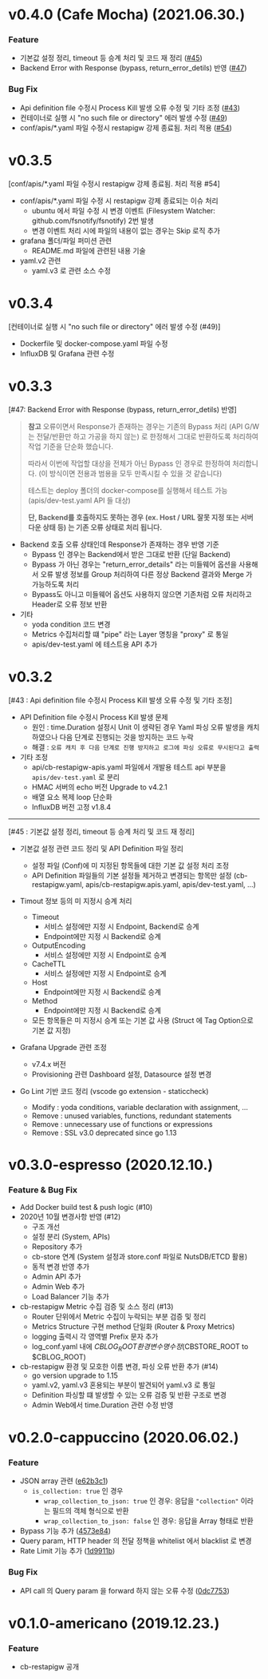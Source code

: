 
# v0.4.0 (Cafe Mocha) (2021.06.30.)

### Feature

- 기본값 설정 정리, timeout 등 승계 처리 및 코드 재 정리 ([#45](https://github.com/cloud-barista/cb-apigw/pull/45))
- Backend Error with Response (bypass, return_error_detils) 반영 ([#47](https://github.com/cloud-barista/cb-apigw/pull/47))


### Bug Fix

- Api definition file 수정시 Process Kill 발생 오류 수정 및 기타 조정 ([#43](https://github.com/cloud-barista/cb-apigw/pull/43))
- 컨테이너로 실행 시 "no such file or directory" 에러 발생 수정 ([#49](https://github.com/cloud-barista/cb-apigw/pull/49))
- conf/apis/*.yaml 파일 수정시 restapigw 강제 종료됨. 처리 적용 ([#54](https://github.com/cloud-barista/cb-apigw/pull/54))


# v0.3.5

[conf/apis/*.yaml 파일 수정시 restapigw 강제 종료됨. 처리 적용 #54]

- conf/apis/*.yaml 파일 수정 시 restapigw 강제 종료되는 이슈 처리
  - ubuntu 에서 파일 수정 시 변경 이벤트 (Filesystem Watcher: github.com/fsnotify/fsnotify) 2번 발생
  - 변경 이벤트 처리 시에 파일의 내용이 없는 경우는 Skip 로직 추가
- grafana 폴더/파일 퍼미션 관련
  - README.md 파일에 관련된 내용 기술
- yaml.v2 관련
  - yaml.v3 로 관련 소스 수정

# v0.3.4

[컨테이너로 실행 시 "no such file or directory" 에러 발생 수정 (#49)]

- Dockerfile 및 docker-compose.yaml 파일 수정
- InfluxDB 및 Grafana 관련 수정

# v0.3.3

[#47: Backend Error with Response (bypass, return_error_detils) 반영]

> **참고**
> 오류이면서 Response가 존재하는 경우는 기존의 Bypass 처리 (API G/W 는 전달/반환만 하고 가공을 하지 않는) 로 한정해서 그대로 반환하도록 처리하여 작업 기준을 단순화 했습니다.
> 
> 따라서 이번에 작업할 대상을 전체가 아닌 Bypass 인 경우로 한정하여 처리합니다. (이 방식이면 전용과 범용을 모두 만족시킬 수 있을 것 같습니다)
> 
> 테스트는 deploy 폴더의 docker-compose를 실행해서 테스트 가능 (apis/dev-test.yaml API 들 대상)
> 
> **단, Backend를 호출하지도 못하는 경우 (ex. Host / URL 잘못 지정 또는 서버 다운 상태 등) 는 기존 오류 상태로 처리 됩니다.**

- Backend 호출 오류 상태인데 Response가 존재하는 경우 반영 기준
  - Bypass 인 경우는 Backend에서 받은 그대로 반환 (단일 Backend)
  - Bypass 가 아닌 경우는 "return_error_details" 라는 미들웨어 옵션을 사용해서 오류 발생 정보를 Group 처리하여 다른 정상 Backend 결과와 Merge 가 가능하도록 처리 
  - Bypass도 아니고 미들웨어 옵션도 사용하지 않으면 기존처럼 오류 처리하고 Header로 오류 정보 반환
- 기타
   - yoda condition 코드 변경
   - Metrics 수집처리할 떄 "pipe" 라는 Layer 명칭을 "proxy" 로 통일
   - apis/dev-test.yaml 에 테스트용 API 추가

# v0.3.2

[#43 : Api definition file 수정시 Process Kill 발생 오류 수정 및 기타 조정]
- API Definition file 수정시 Process Kill 발생 문제
  - 원인 : time.Duration 설정시 Unit 이 생략된 경우 Yaml 파싱 오류 발생을 캐치하였으나 다음 단계로 진행되는 것을 방지하는 코드 누락
  - 해결 : `오류 캐치 후 다음 단계로 진행 방지하고 로그에 파싱 오류로 무시된다고 출력`
- 기타 조정
  - api/cb-restapigw-apis.yaml 파일에서 개발용 테스트 api 부분을 `apis/dev-test.yaml` 로 분리
  - HMAC 서버의 echo 버전 Upgrade to v4.2.1
  - 배열 요소 복제 loop 단순화
  - InfluxDB 버전 고정 v1.8.4

---

[#45 : 기본값 설정 정리, timeout 등 승계 처리 및 코드 재 정리]
- 기본값 설정 관련 코드 정리 및 API Definition 파일 정리
   -  설정 파일 (Conf)에 미 지정된 항목들에 대한 기본 값 설정 처리 조정
   - API Definition 파일들의 기본 설정들 제거하고 변경되는 항목만 설정 (cb-restapigw.yaml, apis/cb-restapigw.apis.yaml, apis/dev-test.yaml, ...)

- Timout 정보 등의 미 지정시 승계 처리
   - Timeout 
     - 서비스 설정에만 지정 시 Endpoint, Backend로 승계
     - Endpoint에만 지정 시 Backend로 승계
   - OutputEncoding
     - 서비스 설정에만 지정 시 Endpoint로 승계
   - CacheTTL
     - 서비스 설정에만 지정 시 Endpoint로 승계
   - Host
     - Endpoint에만 지정 시 Backend로 승계 
   - Method
     - Endpoint에만 지정 시 Backend로 승계
  - 모든 항목들은 미 지정시 승계 또는 기본 값 사용 (Struct 에 Tag Option으로 기본 값 지정)

- Grafana Upgrade 관련 조정
  - v7.4.x 버전
  - Provisioning 관련 Dashboard 설정, Datasource 설정 변경

- Go Lint 기반 코드 정리 (vscode go extension - staticcheck)
  - Modify : yoda conditions, variable declaration with assignment, ...
  - Remove : unused variables, functions, redundant statements
  - Remove : unnecessary use of functions or expressions
  - Remove : SSL v3.0 deprecated since go 1.13

# v0.3.0-espresso (2020.12.10.)

### Feature & Bug Fix
- Add Docker build test & push logic (#10)
- 2020년 10월 변경사항 반영 (#12)
  - 구조 개선
  - 설정 분리 (System, APIs)
  - Repository 추가
  - cb-store 연계 (System 설정과 store.conf 파일로 NutsDB/ETCD 활용)
  - 동적 변경 반영 추가
  - Admin API 추가
  - Admin Web 추가
  - Load Balancer 기능 추가
- cb-restapigw Metric 수집 검증 및 소스 정리 (#13)
  - Router 단위에서 Metric 수집이 누락되는 부분 검증 및 정리
  - Metrics Structure 구현 method 단일화 (Router & Proxy Metrics)
  - logging 출력시 각 영역별 Prefix 문자 추가
  - log_conf.yaml 내에 $CBLOG_ROOT 환경변수 명 수정 ($CBSTORE_ROOT to $CBLOG_ROOT)
- cb-restapigw 환경 및 모호한 이름 변경, 파싱 오류 반환 추가 (#14)
  - go version upgrade to 1.15
  - yaml.v2, yaml.v3 혼용되는 부분이 발견되어 yaml.v3 로 통일
  - Definition 파싱할 떄 발생할 수 있는 오류 검증 및 반환 구조로 변경
  - Admin Web에서 time.Duration 관련 수정 반영


# v0.2.0-cappuccino (2020.06.02.)

### Feature
- JSON array 관련 ([e62b3c1](https://github.com/cloud-barista/cb-apigw/commit/e62b3c19b8ee9051573f376601d893dba455fa92))
    -  `is_collection: true` 인 경우
        - `wrap_collection_to_json: true` 인 경우: 응답을 `"collection"` 이라는 필드의 객체 형식으로 반환
        - `wrap_collection_to_json: false` 인 경우: 응답을 Array 형태로 반환
- Bypass 기능 추가 ([4573e84](https://github.com/cloud-barista/cb-apigw/commit/4573e8492a7fa22026fb6be4183cdc770eb80778))
- Query param, HTTP header 의 전달 정책을 whitelist 에서 blacklist 로 변경
- Rate Limit 기능 추가 ([1d9911b](https://github.com/cloud-barista/cb-apigw/commit/1d9911ba83057e3d708fba0731f2d33aec555729))

### Bug Fix
- API call 의 Query param 을 forward 하지 않는 오류 수정 ([0dc7753](https://github.com/cloud-barista/cb-apigw/commit/0dc775362cd5011adf851d598f83a10763b70f32))

# v0.1.0-americano (2019.12.23.)

### Feature
- cb-restapigw 공개
